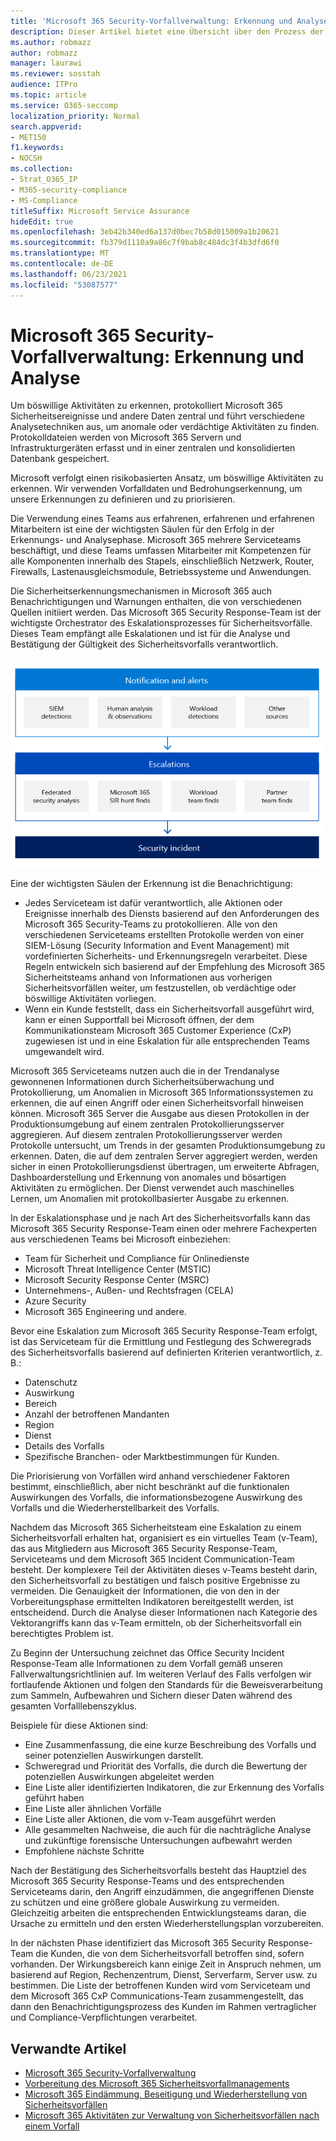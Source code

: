 ```yaml
---
title: 'Microsoft 365 Security-Vorfallverwaltung: Erkennung und Analyse'
description: Dieser Artikel bietet eine Übersicht über den Prozess der Erkennung und Analyse von Sicherheitsvorfällen in Microsoft 365.
ms.author: robmazz
author: robmazz
manager: laurawi
ms.reviewer: sosstah
audience: ITPro
ms.topic: article
ms.service: O365-seccomp
localization_priority: Normal
search.appverid:
- MET150
f1.keywords:
- NOCSH
ms.collection:
- Strat_O365_IP
- M365-security-compliance
- MS-Compliance
titleSuffix: Microsoft Service Assurance
hideEdit: true
ms.openlocfilehash: 3eb42b340ed6a137d0bec7b58d015009a1b20621
ms.sourcegitcommit: fb379d1110a9a86c7f9bab8c484dc3f4b3dfd6f0
ms.translationtype: MT
ms.contentlocale: de-DE
ms.lasthandoff: 06/23/2021
ms.locfileid: "53087577"
---
```

# <a name="microsoft-365-security-incident-management-detection-and-analysis"></a>Microsoft 365 Security-Vorfallverwaltung: Erkennung und Analyse

Um böswillige Aktivitäten zu erkennen, protokolliert Microsoft 365 Sicherheitsereignisse und andere Daten zentral und führt verschiedene Analysetechniken aus, um anomale oder verdächtige Aktivitäten zu finden. Protokolldateien werden von Microsoft 365 Servern und Infrastrukturgeräten erfasst und in einer zentralen und konsolidierten Datenbank gespeichert.

Microsoft verfolgt einen risikobasierten Ansatz, um böswillige Aktivitäten zu erkennen. Wir verwenden Vorfalldaten und Bedrohungserkennung, um unsere Erkennungen zu definieren und zu priorisieren.

Die Verwendung eines Teams aus erfahrenen, erfahrenen und erfahrenen Mitarbeitern ist eine der wichtigsten Säulen für den Erfolg in der Erkennungs- und Analysephase. Microsoft 365 mehrere Serviceteams beschäftigt, und diese Teams umfassen Mitarbeiter mit Kompetenzen für alle Komponenten innerhalb des Stapels, einschließlich Netzwerk, Router, Firewalls, Lastenausgleichsmodule, Betriebssysteme und Anwendungen.

Die Sicherheitserkennungsmechanismen in Microsoft 365 auch Benachrichtigungen und Warnungen enthalten, die von verschiedenen Quellen initiiert werden. Das Microsoft 365 Security Response-Team ist der wichtigste Orchestrator des Eskalationsprozesses für Sicherheitsvorfälle. Dieses Team empfängt alle Eskalationen und ist für die Analyse und Bestätigung der Gültigkeit des Sicherheitsvorfalls verantwortlich.

![Workflow für die Verwaltung von Sicherheitsvorfällen](../media/assurance-sim-workflow.png)

Eine der wichtigsten Säulen der Erkennung ist die Benachrichtigung:

- Jedes Serviceteam ist dafür verantwortlich, alle Aktionen oder Ereignisse innerhalb des Diensts basierend auf den Anforderungen des Microsoft 365 Security-Teams zu protokollieren. Alle von den verschiedenen Serviceteams erstellten Protokolle werden von einer SIEM-Lösung (Security Information and Event Management) mit vordefinierten Sicherheits- und Erkennungsregeln verarbeitet. Diese Regeln entwickeln sich basierend auf der Empfehlung des Microsoft 365 Sicherheitsteams anhand von Informationen aus vorherigen Sicherheitsvorfällen weiter, um festzustellen, ob verdächtige oder böswillige Aktivitäten vorliegen.
- Wenn ein Kunde feststellt, dass ein Sicherheitsvorfall ausgeführt wird, kann er einen Supportfall bei Microsoft öffnen, der dem Kommunikationsteam Microsoft 365 Customer Experience (CxP) zugewiesen ist und in eine Eskalation für alle entsprechenden Teams umgewandelt wird.

Microsoft 365 Serviceteams nutzen auch die in der Trendanalyse gewonnenen Informationen durch Sicherheitsüberwachung und Protokollierung, um Anomalien in Microsoft 365 Informationssystemen zu erkennen, die auf einen Angriff oder einen Sicherheitsvorfall hinweisen können. Microsoft 365 Server die Ausgabe aus diesen Protokollen in der Produktionsumgebung auf einem zentralen Protokollierungsserver aggregieren. Auf diesem zentralen Protokollierungsserver werden Protokolle untersucht, um Trends in der gesamten Produktionsumgebung zu erkennen. Daten, die auf dem zentralen Server aggregiert werden, werden sicher in einen Protokollierungsdienst übertragen, um erweiterte Abfragen, Dashboarderstellung und Erkennung von anomales und bösartigen Aktivitäten zu ermöglichen. Der Dienst verwendet auch maschinelles Lernen, um Anomalien mit protokollbasierter Ausgabe zu erkennen.

In der Eskalationsphase und je nach Art des Sicherheitsvorfalls kann das Microsoft 365 Security Response-Team einen oder mehrere Fachexperten aus verschiedenen Teams bei Microsoft einbeziehen:

- Team für Sicherheit und Compliance für Onlinedienste
- Microsoft Threat Intelligence Center (MSTIC)
- Microsoft Security Response Center (MSRC)
- Unternehmens-, Außen- und Rechtsfragen (CELA)
- Azure Security
- Microsoft 365 Engineering und andere.

Bevor eine Eskalation zum Microsoft 365 Security Response-Team erfolgt, ist das Serviceteam für die Ermittlung und Festlegung des Schweregrads des Sicherheitsvorfalls basierend auf definierten Kriterien verantwortlich, z. B.:

- Datenschutz
- Auswirkung
- Bereich
- Anzahl der betroffenen Mandanten
- Region
- Dienst
- Details des Vorfalls
- Spezifische Branchen- oder Marktbestimmungen für Kunden.

Die Priorisierung von Vorfällen wird anhand verschiedener Faktoren bestimmt, einschließlich, aber nicht beschränkt auf die funktionalen Auswirkungen des Vorfalls, die informationsbezogene Auswirkung des Vorfalls und die Wiederherstellbarkeit des Vorfalls.

Nachdem das Microsoft 365 Sicherheitsteam eine Eskalation zu einem Sicherheitsvorfall erhalten hat, organisiert es ein virtuelles Team (v-Team), das aus Mitgliedern aus Microsoft 365 Security Response-Team, Serviceteams und dem Microsoft 365 Incident Communication-Team besteht. Der komplexere Teil der Aktivitäten dieses v-Teams besteht darin, den Sicherheitsvorfall zu bestätigen und falsch positive Ergebnisse zu vermeiden. Die Genauigkeit der Informationen, die von den in der Vorbereitungsphase ermittelten Indikatoren bereitgestellt werden, ist entscheidend. Durch die Analyse dieser Informationen nach Kategorie des Vektorangriffs kann das v-Team ermitteln, ob der Sicherheitsvorfall ein berechtigtes Problem ist.

Zu Beginn der Untersuchung zeichnet das Office Security Incident Response-Team alle Informationen zu dem Vorfall gemäß unseren Fallverwaltungsrichtlinien auf. Im weiteren Verlauf des Falls verfolgen wir fortlaufende Aktionen und folgen den Standards für die Beweisverarbeitung zum Sammeln, Aufbewahren und Sichern dieser Daten während des gesamten Vorfalllebenszyklus.

Beispiele für diese Aktionen sind:

- Eine Zusammenfassung, die eine kurze Beschreibung des Vorfalls und seiner potenziellen Auswirkungen darstellt.
- Schweregrad und Priorität des Vorfalls, die durch die Bewertung der potenziellen Auswirkungen abgeleitet werden
- Eine Liste aller identifizierten Indikatoren, die zur Erkennung des Vorfalls geführt haben
- Eine Liste aller ähnlichen Vorfälle
- Eine Liste aller Aktionen, die vom v-Team ausgeführt werden
- Alle gesammelten Nachweise, die auch für die nachträgliche Analyse und zukünftige forensische Untersuchungen aufbewahrt werden
- Empfohlene nächste Schritte

Nach der Bestätigung des Sicherheitsvorfalls besteht das Hauptziel des Microsoft 365 Security Response-Teams und des entsprechenden Serviceteams darin, den Angriff einzudämmen, die angegriffenen Dienste zu schützen und eine größere globale Auswirkung zu vermeiden. Gleichzeitig arbeiten die entsprechenden Entwicklungsteams daran, die Ursache zu ermitteln und den ersten Wiederherstellungsplan vorzubereiten.

In der nächsten Phase identifiziert das Microsoft 365 Security Response-Team die Kunden, die von dem Sicherheitsvorfall betroffen sind, sofern vorhanden. Der Wirkungsbereich kann einige Zeit in Anspruch nehmen, um basierend auf Region, Rechenzentrum, Dienst, Serverfarm, Server usw. zu bestimmen. Die Liste der betroffenen Kunden wird vom Serviceteam und dem Microsoft 365 CxP Communications-Team zusammengestellt, das dann den Benachrichtigungsprozess des Kunden im Rahmen vertraglicher und Compliance-Verpflichtungen verarbeitet.

## <a name="related-articles"></a>Verwandte Artikel

- [Microsoft 365 Security-Vorfallverwaltung](assurance-security-incident-management.md)
- [Vorbereitung des Microsoft 365 Sicherheitsvorfallmanagements](assurance-sim-preparation.md)
- [Microsoft 365 Eindämmung, Beseitigung und Wiederherstellung von Sicherheitsvorfällen](assurance-sim-containment-eradication-recovery.md)
- [Microsoft 365 Aktivitäten zur Verwaltung von Sicherheitsvorfällen nach einem Vorfall](assurance-sim-post-incident-activity.md)
